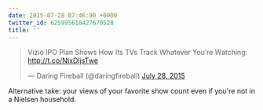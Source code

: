 ```yaml
---
date: 2015-07-28 07:46:00 +0000
twitter_id: 625995618427670528
title: ''
---
```


<blockquote class="twitter-tweet"><p lang="en" dir="ltr">Vizio IPO Plan Shows How Its TVs Track Whatever You’re Watching: <a href="http://t.co/NIxDIjsTwe">http://t.co/NIxDIjsTwe</a></p>&mdash; Daring Fireball (@daringfireball) <a href="https://twitter.com/daringfireball/status/625852114330193920?ref_src=twsrc%5Etfw">July 28, 2015</a></blockquote>
<script async src="https://platform.twitter.com/widgets.js" charset="utf-8"></script>

Alternative take: your views of your favorite show count even if you're not in a Nielsen household. 
